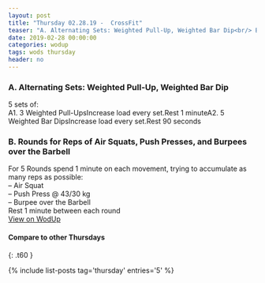 ```yaml
---
layout: post
title: "Thursday 02.28.19 -  CrossFit"
teaser: "A. Alternating Sets: Weighted Pull-Up, Weighted Bar Dip<br/> B.  Rounds for Reps of Air Squats, Push Presses, and Burpees over the Barbell"
date: 2019-02-28 00:00:00
categories: wodup
tags: wods thursday
header: no
---
```



<h3>A. Alternating Sets: Weighted Pull-Up, Weighted Bar Dip</h3>
5 sets of:<br/>A1. 3 Weighted Pull-UpsIncrease load every set.Rest 1 minuteA2. 5 Weighted Bar DipsIncrease load every set.Rest 90 seconds
<h3>B.  Rounds for Reps of Air Squats, Push Presses, and Burpees over the Barbell</h3>
For 5 Rounds spend 1 minute on each movement, trying to accumulate as many reps as possible:<br/>– Air Squat<br/>– Push Press @ 43/30 kg<br/>– Burpee over the Barbell<br/>Rest 1 minute between each round<br/>
<a href="https://www.wodup.com/gyms/asphodel/wods/13527" target="blank">View on WodUp</a>


#### Compare to other Thursdays
{: .t60 }

{% include list-posts tag='thursday' entries='5' %}